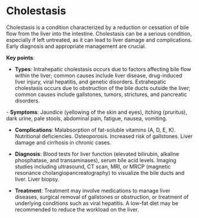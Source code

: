 # Cholestasis

Cholestasis is a condition characterized by a reduction or cessation of bile flow from the liver into the intestine. Cholestasis can be a serious condition, especially if left untreated, as it can lead to liver damage and complications. Early diagnosis and appropriate management are crucial.

**Key points**:


* **Types**: Intrahepatic cholestasis occurs due to factors affecting bile flow within the liver; common causes include liver disease, drug-induced liver injury, viral hepatitis, and genetic disorders. Extrahepatic cholestasis occurs due to obstruction of the bile ducts outside the liver; common causes include gallstones, tumors, strictures, and pancreatic disorders.

*-* **Symptoms**: Jaundice (yellowing of the skin and eyes), itching (pruritus), dark urine, pale stools, abdominal pain, fatigue, nausea, vomiting.

* **Complications**: Malabsorption of fat-soluble vitamins (A, D, E, K). Nutritional deficiencies. Osteoporosis. Increased risk of gallstones. Liver damage and cirrhosis in chronic cases.

* **Diagnosis**: Blood tests for liver function (elevated bilirubin, alkaline phosphatase, and transaminases), serum bile acid levels. Imaging studies including ultrasound, CT scan, MRI, or MRCP (magnetic resonance cholangiopancreatography) to visualize the bile ducts and liver. Liver biopsy.

* **Treatment**: Treatment may involve medications to manage liver diseases, surgical removal of gallstones or obstruction, or treatment of underlying conditions such as viral hepatitis. A low-fat diet may be recommended to reduce the workload on the liver.
  
  
